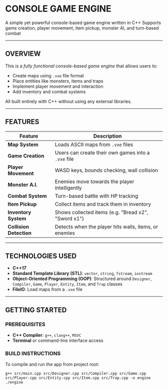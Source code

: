 # CONSOLE GAME ENGINE

A simple yet powerful console-based game engine written in C++
Supports game creation, player movement, item pickup, monster AI, and turn-based combat

-------------------------------------------------------------------------

## OVERVIEW

This is a *fully functional console-based game engine* that allows users to:

 - Create maps using `.vxe` file format
 - Place entities like monsters, items and traps
 - Implement player movement and interaction
 - Add inventory and combat systems

All built entirely with C++ without using any external libraries.

-------------------------------------------------------------------------

## FEATURES

| Feature | Description |
|---------|-------------|
| **Map System** | Loads ASCII maps from `.vxe` files |
| **Game Creation** | Users can create their own games into a `.vxe` file |
| **Player Movement** | WASD keys, bounds checking, wall collision |
| **Monster A.I.** | Enemies move towards the player intelligently |
| **Combat System** | Turn-based battle with HP tracking |
| **Item Pickup** | Collect items and track them in inventory |
| **Inventory System** | Shows collected items (e.g. "Bread x2", "Sword x1") |
| **Collision Detection** | Detects when the player hits walls, items, or enemies |

-------------------------------------------------------------------------

## TECHNOLOGIES USED

 - **C++17**
 - **Standard Template Library (STL)**: `vector`, `string`, `fstream`, `iostream`
 - **Object-Oriented Programming (OOP)**: Structured around `Designer`, `Compiler`, `Game`, `Player`, `Entity`, `Item`, and `Trap` classes
 - **FileIO**: Load maps from a `.vxe` file

-------------------------------------------------------------------------

## GETTING STARTED

### PREREQUISITES

 - **C++ Compiler**: `g++`, `clang++`, `MSVC`
 - **Terminal** or command-line interface access

### BUILD INSTRUCTIONS

To compile and run the app from project root:

`g++ src/main.cpp src/Designer.cpp src/Compiler.cpp src/Game.cpp src/Player.cpp src/Entity.cpp src/Item.cpp src/Trap.cpp -o engine`
`./engine`
